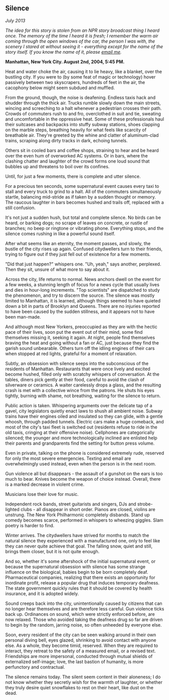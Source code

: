 Silence
-------

*July 2013*

*The idea for this story is stolen from an NPR story broadcast thing I heard once. The memory of the time I heard it is fresh; I remember the warm air coming through the open windows of the car, the person I was with, the scenery I stared at without seeing it - everything except for the name of the story itself. If you know the name of it, please [email me](mailto:colinmarc@gmail.com).*

**Manhattan, New York City. August 2nd, 2004, 5:45 PM.**

Heat and water choke the air, causing it to lie heavy, like a blanket, over the bustling city. If you were to (by some feat of magic or technology) hover passively between two skyscrapers, hundreds of feet in the air, the cacophony below might seem subdued and muffled.

From the ground, though, the noise is deafening. Endless taxis hack and shudder through the thick air. Trucks rumble slowly down the main streets, wincing and screeching to a halt whenever a pedestrian crosses their path. Crowds of commuters rush to and fro, overclothed in suit and tie, sweating and uncomfortable in the oppressive heat. Some of these professionals haul their suitcases and backpacks into stuffy subway stations, shoes clapping on the marble steps, breathing heavily for what feels like scarcity of breathable air. They're greeted by the whine and clatter of aluminum-clad trains, scraping along dirty tracks in dark, echoing tunnels.

Others sit in cooled bars and coffee shops, straining to hear and be heard over the even hum of overworked AC systems. Or in bars, where the clashing chatter and laughter of the crowd forms one loud sound that bubbles up and threatens to boil over its confines.

Until, for just a few moments, there is complete and utter silence.

For a precious ten seconds, some supernatural event causes every taxi to stall and every truck to grind to a halt. All of the commuters simultaneously startle, balancing mid-stride as if taken by a sudden thought or memory. The raucous laughter in bars becomes hushed and trails off, replaced with a still confusion.

It's not just a sudden hush, but total and complete silence. No birds can be heard, or barking dogs; no scrape of leaves on concrete, or rustle of branches; no beep or ringtone or vibrating phone. Everything stops, and the silence comes rushing in like a powerful sound itself.

After what seems like an eternity, the moment passes, and slowly, the bustle of the city rises up again. Confused citydwellers turn to their friends, trying to figure out if they just fell out of existence for a few moments.

"Did that just happen?" whispers one. "Uh, yeah," says another, perplexed. Then they sit, unsure of what more to say about it.

Across the city, life returns to normal. News anchors dwell on the event for a few weeks, a stunning length of focus for a news cycle that usually lives and dies in hour-long increments. "Top scientists" are dispatched to study the phenomenon, and try to discern the source. The silence was mostly limited to Manhattan, it is learned, although things seemed to have quieted down a bit in parts of Brooklyn and Queens. There are no injuries reported to have been caused by the sudden stillness, and it appears not to have been man-made.

And although most New Yorkers, preoccupied as they are with the hectic pace of their lives, soon put the event out of their mind, some find themselves missing it, seeking it again. At night, people find themselves braving the heat and going without a fan or AC, just because they find the garish sound unbearable. Others turn off the idling engines of their cars when stopped at red lights, grateful for a moment of relaxation.

Subtly, an obsession with silence seeps into the subconscious of the residents of Manhattan. Restaurants that were once lively and excited become hushed, filled only with scratchy whispers of conversation. At the tables, diners pick gently at their food, careful to avoid the clash of silverware or ceramics. A waiter carelessly drops a glass, and the resulting crash is met with a collective wince from the patrons. He shuts his eyes tightly, burning with shame, not breathing, waiting for the silence to return.

Public action is taken. Whispering arguments over the delicate tap of a gavel, city legislators quietly enact laws to shush all ambient noise. Subway trains have their engines oiled and insulated so they can glide, with a gentle whoosh, through padded tunnels. Electric cars make a huge comeback, and most of the city's taxi fleet is switched out (residents refuse to ride in the old taxis, cringing at their offensive noise). Cellphones are categorically silenced; the younger and more technologically inclined are enlisted help their parents and grandparents find the setting for button press volume.

Even in private, talking on the phone is considered extremely rude, reserved for only the most severe emergencies. Texting and email are overwhelmingly used instead, even when the person is in the next room.

Gun violence all but disappears - the assault of a gunshot on the ears is too much to bear. Knives become the weapon of choice instead. Overall, there is a marked decrease in violent crime.

Musicians lose their love for music.

Independent rock bands, street guitarists and singers, DJs and strobe-lighted clubs - all disappear in short order. Pianos are closed, violins are unstrung. The New York Philharmonic completely disbands. Stand up comedy becomes scarce, performed in whispers to wheezing giggles. Slam poetry is harder to find.

Winter arrives. The citydwellers have strived for months to match the natural silence they experienced with a manufactured one, only to feel like they can never quite achieve that goal. The falling snow, quiet and still, brings them closer, but it is not quite enough.

And so, whether it's some aftershock of the initial supernatural event, or because the supernatural obsession with silence has some strange influence on the biological, babies begin to be born completely deaf. Pharmaceutical companies, realizing that there exists an opportunity for inordinate profit, release a popular drug that induces temporary deafness. The state government quickly rules that it should be covered by health insurance, and it is adopted widely.

Sound creeps back into the city, unintentionally caused by citizens that can no longer hear themselves and are therefore less careful. Gun violence ticks back up. Ordinances on sound, which were strictly enforced before, are now relaxed. Those who avoided taking the deafness drug so far are driven to begin by the random, jarring noise, so often unheeded by everyone else.

Soon, every resident of the city can be seen walking around in their own personal diving bell, eyes glazed, shrinking to avoid contact with anyone else. As a whole, they become timid, reserved. When they are required to interact, they retreat to the safety of a measured email, or a revised text. Friendships are more impersonal, conducted through mutual shields of externalized self-image; love, the last bastion of humanity, is more perfunctory and contractual.

The silence remains today. The silent seem content in their aloneness; I do not know whether they secretly wish for the warmth of laughter, or whether they truly desire quiet snowflakes to rest on their heart, like dust on the dead.



